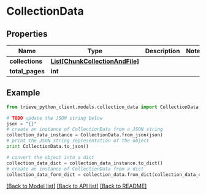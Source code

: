 # CollectionData


## Properties

Name | Type | Description | Notes
------------ | ------------- | ------------- | -------------
**collections** | [**List[ChunkCollectionAndFile]**](ChunkCollectionAndFile.md) |  | 
**total_pages** | **int** |  | 

## Example

```python
from trieve_python_client.models.collection_data import CollectionData

# TODO update the JSON string below
json = "{}"
# create an instance of CollectionData from a JSON string
collection_data_instance = CollectionData.from_json(json)
# print the JSON string representation of the object
print CollectionData.to_json()

# convert the object into a dict
collection_data_dict = collection_data_instance.to_dict()
# create an instance of CollectionData from a dict
collection_data_form_dict = collection_data.from_dict(collection_data_dict)
```
[[Back to Model list]](../README.md#documentation-for-models) [[Back to API list]](../README.md#documentation-for-api-endpoints) [[Back to README]](../README.md)


